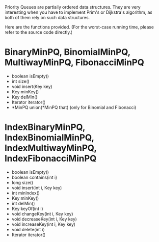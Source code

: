 Priority Queues are partially ordered data structures.
They are very interesting when you have to implement Prim's or Dijkstra's algorithm,
as both of them rely on such data structures.

Here are the functions provided.
(For the worst-case running time, please refer to the source code directly.)

# BinaryMinPQ<Key>, BinomialMinPQ<Key>, MultiwayMinPQ<Key>, FibonacciMinPQ<Key>

-	boolean isEmpty()
-	int size()
-	void insert(Key key)
-	Key minKey()
-	Key delMin()
-	Iterator<Key> iterator()
-	\*MinPQ<Key> union(\*MinPQ<Key> that) (only for Binomial and Fibonacci)

# IndexBinaryMinPQ<Key>, IndexBinomialMinPQ<Key>, IndexMultiwayMinPQ<Key>, IndexFibonacciMinPQ<Key>

-	boolean isEmpty()
-	boolean contains(int i)
-	long size()
-	void insert(int i, Key key)
-	int minIndex()
-	Key minKey()
-	int delMin()
-	Key keyOf(int i)
-	void changeKey(int i, Key key)
-	void decreaseKey(int i, Key key)
-	void increaseKey(int i, Key key)
-	void delete(int i)
-	Iterator<Integer> iterator()
